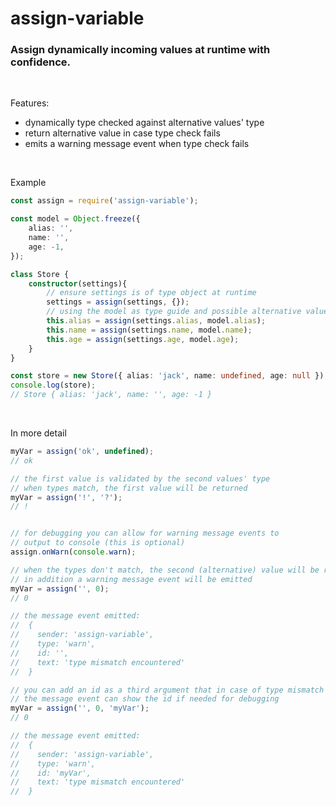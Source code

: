 # assign-variable


### Assign dynamically incoming values at runtime with confidence.

<br/>


Features:

- dynamically type checked against alternative values' type
- return alternative value in case type check fails
- emits a warning message event when type check fails

<br/>

Example
```typescript
const assign = require('assign-variable');

const model = Object.freeze({
	alias: '',
	name: '',
	age: -1,
});

class Store {
	constructor(settings){
		// ensure settings is of type object at runtime
		settings = assign(settings, {});
		// using the model as type guide and possible alternative value
		this.alias = assign(settings.alias, model.alias);
		this.name = assign(settings.name, model.name);
		this.age = assign(settings.age, model.age);
	}
}

const store = new Store({ alias: 'jack', name: undefined, age: null });
console.log(store);
// Store { alias: 'jack', name: '', age: -1 }
```
<br/>

In more detail
```typescript
myVar = assign('ok', undefined);
// ok

// the first value is validated by the second values' type
// when types match, the first value will be returned
myVar = assign('!', '?');
// !


// for debugging you can allow for warning message events to
// output to console (this is optional)
assign.onWarn(console.warn);

// when the types don't match, the second (alternative) value will be returned
// in addition a warning message event will be emitted
myVar = assign('', 0);
// 0

// the message event emitted:
//	{
//	  sender: 'assign-variable',
//	  type: 'warn',
//	  id: '',
//	  text: 'type mismatch encountered'
//	}

// you can add an id as a third argument that in case of type mismatch
// the message event can show the id if needed for debugging
myVar = assign('', 0, 'myVar');
// 0

// the message event emitted:
//	{
//	  sender: 'assign-variable',
//	  type: 'warn',
//	  id: 'myVar',
//	  text: 'type mismatch encountered'
//	}
```